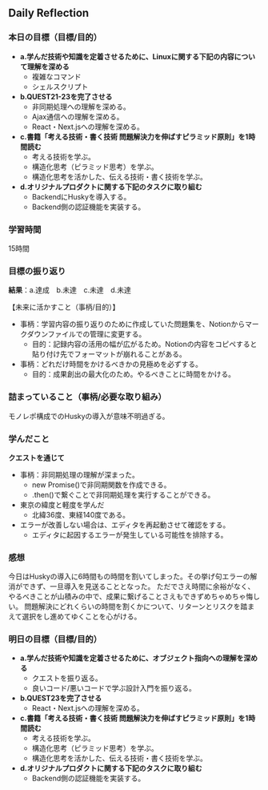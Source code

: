 ## Daily Reflection

### 本日の目標（目標/目的）
- **a.学んだ技術や知識を定着させるために、Linuxに関する下記の内容について理解を深める**  
  - 複雑なコマンド
  - シェルスクリプト
- **b.QUEST21-23を完了させる**  
  - 非同期処理への理解を深める。
  - Ajax通信への理解を深める。
  - React・Next.jsへの理解を深める。
- **c.書籍「考える技術・書く技術 問題解決力を伸ばすピラミッド原則」を1時間読む**  
  - 考える技術を学ぶ。
  - 構造化思考（ピラミッド思考）を学ぶ。
  - 構造化思考を活かした、伝える技術・書く技術を学ぶ。
- **d.オリジナルプロダクトに関する下記のタスクに取り組む**  
  - BackendにHuskyを導入する。
  - Backend側の認証機能を実装する。

### 学習時間
15時間

### 目標の振り返り
**結果**：a.達成　b.未達　c.未達　d.未達

【未来に活かすこと（事柄/目的）】
- 事柄：学習内容の振り返りのために作成していた問題集を、Notionからマークダウンファイルでの管理に変更する。
  - 目的：記録内容の活用の幅が広がるため。Notionの内容をコピペすると貼り付け先でフォーマットが崩れることがある。
- 事柄：どれだけ時間をかけるべきかの見極めを必ずする。
  - 目的：成果創出の最大化のため。やるべきことに時間をかける。

### 詰まっていること（事柄/必要な取り組み）
モノレポ構成でのHuskyの導入が意味不明過ぎる。

### 学んだこと
**クエストを通じて**  
- 事柄：非同期処理の理解が深まった。
  - new Promise()で非同期関数を作成できる。
  - .then()で繋ぐことで非同期処理を実行することができる。
- 東京の緯度と軽度を学んだ
  - 北緯36度、東経140度である。
- エラーが改善しない場合は、エディタを再起動させて確認をする。
  - エディタに起因するエラーが発生している可能性を排除する。

### 感想
今日はHuskyの導入に6時間もの時間を割いてしまった。その挙げ句エラーの解消ができず、一旦導入を見送ることとなった。
ただでさえ時間に余裕がなく、やるべきことが山積みの中で、成果に繋げることさえもできずめちゃめちゃ悔しい。
問題解決にどれくらいの時間を割くかについて、リターンとリスクを踏まえて選択をし進めてゆくことを心がける。

### 明日の目標（目標/目的）
- **a.学んだ技術や知識を定着させるために、オブジェクト指向への理解を深める**  
  - クエストを振り返る。
  - 良いコード/悪いコードで学ぶ設計入門を振り返る。
- **b.QUEST23を完了させる**  
  - React・Next.jsへの理解を深める。
- **c.書籍「考える技術・書く技術 問題解決力を伸ばすピラミッド原則」を1時間読む**  
  - 考える技術を学ぶ。
  - 構造化思考（ピラミッド思考）を学ぶ。
  - 構造化思考を活かした、伝える技術・書く技術を学ぶ。
- **d.オリジナルプロダクトに関する下記のタスクに取り組む**  
  - Backend側の認証機能を実装する。
